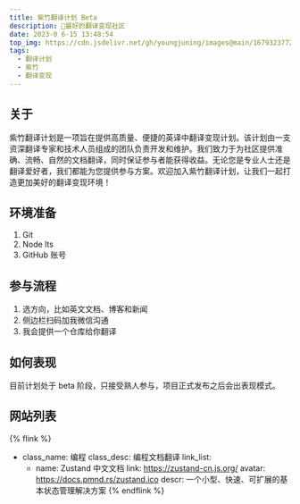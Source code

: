 ```yaml
---
title: 紫竹翻译计划 Beta
description: 🎋最好的翻译变现社区
date: 2023-0 6-15 13:48:54
top_img: https://cdn.jsdelivr.net/gh/youngjuning/images@main/1679323772618.png
tags:
  - 翻译计划
  - 紫竹
  - 翻译变现
---
```


## 关于

紫竹翻译计划是一项旨在提供高质量、便捷的英译中翻译变现计划。该计划由一支资深翻译专家和技术人员组成的团队负责开发和维护。我们致力于为社区提供准确、流畅、自然的文档翻译，同时保证参与者能获得收益。无论您是专业人士还是翻译爱好者，我们都能为您提供参与方案。欢迎加入紫竹翻译计划，让我们一起打造更加美好的翻译变现环境！

## 环境准备

1. Git
2. Node lts
3. GitHub 账号

## 参与流程

1. 选方向，比如英文文档、博客和新闻
2. 侧边栏扫码加我微信沟通
3. 我会提供一个仓库给你翻译

## 如何表现

目前计划处于 beta 阶段，只接受熟人参与，项目正式发布之后会出表现模式。

## 网站列表

{% flink %}
- class_name: 编程
  class_desc: 编程文档翻译
  link_list:
    - name: Zustand 中文文档
      link: https://zustand-cn.js.org/
      avatar: https://docs.pmnd.rs/zustand.ico
      descr: 一个小型、快速、可扩展的基本状态管理解决方案
{% endflink %}
